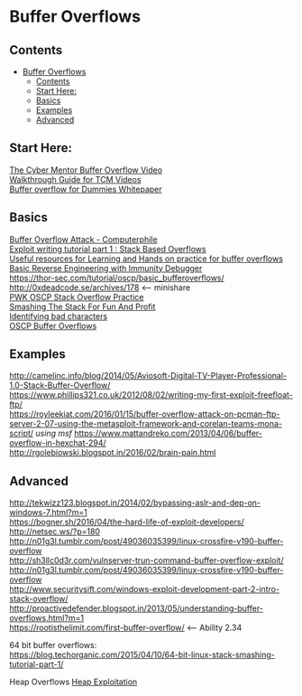 # Buffer Overflows
## Contents 
- [Buffer Overflows](#buffer-overflows)
  * [Contents](#contents)
  * [Start Here:](#start-here-)
  * [Basics](#basics)
  * [Examples](#examples)
  * [Advanced](#advanced)

## Start Here:   
[The Cyber Mentor Buffer Overflow Video](https://www.youtube.com/watch?v=qSnPayW6F7U&list=PLLKT__MCUeix3O0DPbmuaRuR_4Hxo4m3G)    
[Walkthrough Guide for TCM Videos](https://github.com/johnjhacking/Buffer-Overflow-Guide)   
[Buffer overflow for Dummies Whitepaper](https://www.sans.org/white-papers/481/)  


## Basics
[Buffer Overflow Attack - Computerphile](https://www.youtube.com/watch?v=1S0aBV-Waeo)  
[Exploit writing tutorial part 1 : Stack Based Overflows](https://www.corelan.be/index.php/2009/07/19/exploit-writing-tutorial-part-1-stack-based-overflows/)  
[Useful resources for Learning and Hands on practice for buffer overflows](https://github.com/security-prince/PWK-OSCP-Preparation-Roadmap/blob/master/BOF)  
[Basic Reverse Engineering with Immunity Debugger](https://www.sans.org/white-papers/36982/)   
https://thor-sec.com/tutorial/oscp/basic_bufferoverflows/    
http://0xdeadcode.se/archives/178 <-- minishare   
[PWK OSCP Stack Overflow Practice](https://www.vortex.id.au/2017/05/pwkoscp-stack-buffer-overflow-practice/)   
[Smashing The Stack For Fun And Profit](https://www.eecs.umich.edu/courses/eecs588/static/stack_smashing.pdf)   
[Identifying bad characters](https://www.ins1gn1a.com/identifying-bad-characters/)   
[OSCP Buffer Overflows](https://strongcourage.github.io/2020/04/19/bof.html)  


## Examples
http://camelinc.info/blog/2014/05/Aviosoft-Digital-TV-Player-Professional-1.0-Stack-Buffer-Overflow/   
https://www.phillips321.co.uk/2012/08/02/writing-my-first-exploit-freefloat-ftp/    
https://royleekiat.com/2016/01/15/buffer-overflow-attack-on-pcman-ftp-server-2-07-using-the-metasploit-framework-and-corelan-teams-mona-script/ *using msf*
https://www.mattandreko.com/2013/04/06/buffer-overflow-in-hexchat-294/  
http://rgolebiowski.blogspot.in/2016/02/brain-pain.html


## Advanced
http://tekwizz123.blogspot.in/2014/02/bypassing-aslr-and-dep-on-windows-7.html?m=1   
https://bogner.sh/2016/04/the-hard-life-of-exploit-developers/    
http://netsec.ws/?p=180     
http://n01g3l.tumblr.com/post/49036035399/linux-crossfire-v190-buffer-overflow     
http://sh3llc0d3r.com/vulnserver-trun-command-buffer-overflow-exploit/      
http://n01g3l.tumblr.com/post/49036035399/linux-crossfire-v190-buffer-overflow      
http://www.securitysift.com/windows-exploit-development-part-2-intro-stack-overflow/      
http://proactivedefender.blogspot.in/2013/05/understanding-buffer-overflows.html?m=1       
https://rootisthelimit.com/first-buffer-overflow/ <-- Ability 2.34     

64 bit buffer overflows:   
https://blog.techorganic.com/2015/04/10/64-bit-linux-stack-smashing-tutorial-part-1/     

Heap Overflows 
[Heap Exploitation](https://heap-exploitation.dhavalkapil.com/) 
